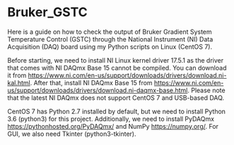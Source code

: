 # Bruker_GSTC
Here is a guide on how to check the output of Bruker Gradient System Temperature Control (GSTC) through the National Instrument (NI) Data Acquisition (DAQ) board using my Python scripts on Linux (CentOS 7).

Before starting, we need to install NI Linux kernel driver 17.5.1 as the driver that comes with NI DAQmx Base 15 cannot be compiled. You can download it from https://www.ni.com/en-us/support/downloads/drivers/download.ni-kal.html. After that, install NI DAQmx Base 15 from https://www.ni.com/en-us/support/downloads/drivers/download.ni-daqmx-base.html. Please note that the latest NI DAQmx does not support CentOS 7 and USB-based DAQ.

CentOS 7 has Python 2.7 installed by default, but we need to install Python 3.6 (python3) for this project. Additionally, we need to install PyDAQmx https://pythonhosted.org/PyDAQmx/ and NumPy https://numpy.org/. For GUI, we also need Tkinter (python3-tkinter).
